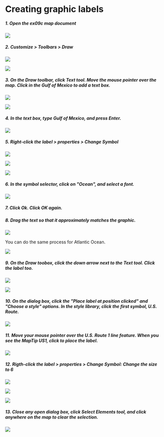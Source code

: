 # Creating graphic labels

##### 1. Open the ex09c map document

![](./img/ArcGis-09c-01.png)

##### 2. Customize > Toolbars > Draw

![](./img/ArcGis-09c-02.png)

![](./img/ArcGis-09c-03.png)

##### 3. On the Draw toolbar, click Text tool. Move the mouse pointer over the map. Click in the Gulf of Mexico to add a text box.

![](./img/ArcGis-09c-04.png)

![](./img/ArcGis-09c-05.png)

##### 4. In the text box, type Gulf of Mexico, and press Enter.

![](./img/ArcGis-09c-06.png)

##### 5. Right-click the label > properties > Change Symbol

![](./img/ArcGis-09c-07.png)

![](./img/ArcGis-09c-08.png)

![](./img/ArcGis-09c-09.png)

##### 6. In the symbol selector, click on "Ocean", and select a font.

![](./img/ArcGis-09c-10.png)

##### 7. Click Ok. Click OK again.

##### 8. Drag the text so that it approximately matches the graphic.

![](./img/ArcGis-09c-11.png)

You can do the same process for Atlantic Ocean.

![](./img/ArcGis-09c-12.png)

##### 9. On the Draw toobox, click the down arrow next to the Text tool. Click the label too.

![](./img/ArcGis-09c-13.png)

![](./img/ArcGis-09c-14.png)

##### 10. On the dialog box, click the "Place label at position clicked" and "Choose a style" options. In the style library, click the first symbol, U.S. Route.

![](./img/ArcGis-09c-15.png)

##### 11. Move your mouse pointer over the U.S. Route 1 line feature. When you see the MapTip US1, click to place the label.

![](./img/ArcGis-09c-16.png)

##### 12. Rigth-click the label > properties > Change Symbol: Change the size to 6

![](./img/ArcGis-09c-17.png)

![](./img/ArcGis-09c-18.png)

![](./img/ArcGis-09c-19.png)

##### 13. Close any open dialog box, click Select Elements tool, and click anywhere on the map to clear the selection.

![](./img/ArcGis-09c-20.png)















